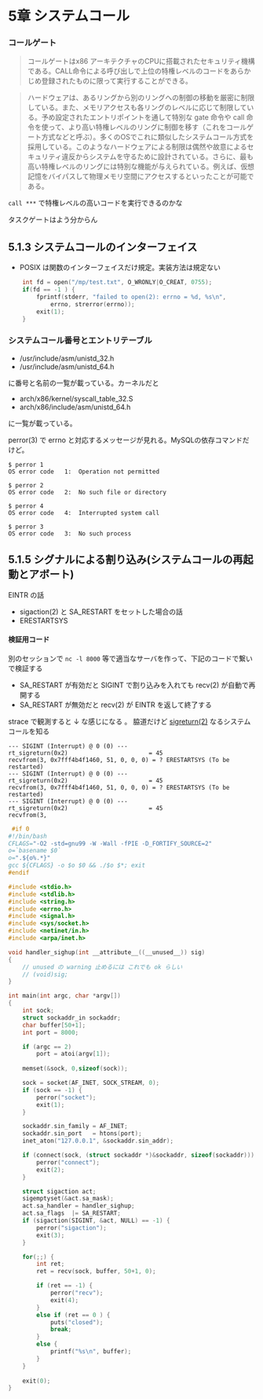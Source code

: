 # 5章 システムコール

### コールゲート

> コールゲートはx86 アーキテクチャのCPUに搭載されたセキュリティ機構である。CALL命令による呼び出しで上位の特権レベルのコードをあらかじめ登録されたものに限って実行することができる。

> ハードウェアは、あるリングから別のリングへの制御の移動を厳密に制限している。また、メモリアクセスも各リングのレベルに応じて制限している。予め設定されたエントリポイントを通して特別な gate 命令や call 命令を使って、より高い特権レベルのリングに制御を移す（これをコールゲート方式などと呼ぶ）。多くのOSでこれに類似したシステムコール方式を採用している。このようなハードウェアによる制限は偶然や故意によるセキュリティ違反からシステムを守るために設計されている。さらに、最も高い特権レベルのリングには特別な機能が与えられている。例えば、仮想記憶をバイパスして物理メモリ空間にアクセスするといったことが可能である。

`call ***` で特権レベルの高いコードを実行できるのかな

タスクゲートはよう分からん


## 5.1.3 システムコールのインターフェイス

 * POSIX は関数のインターフェイスだけ規定。実装方法は規定ない

```c
	int fd = open("/mp/test.txt", O_WRONLY|O_CREAT, 0755);
	if(fd == -1 ) {
		fprintf(stderr, "failed to open(2): errno = %d, %s\n",
			errno, strerror(errno));
		exit(1);
	}
```

### システムコール番号とエントリテーブル

 * /usr/include/asm/unistd_32.h
 * /usr/include/asm/unistd_64.h

に番号と名前の一覧が載っている。カーネルだと

 * arch/x86/kernel/syscall_table_32.S
 * arch/x86/include/asm/unistd_64.h

に一覧が載っている。

perror(3) で errno と対応するメッセージが見れる。MySQLの依存コマンドだけど。

```console
$ perror 1
OS error code   1:  Operation not permitted

$ perror 2
OS error code   2:  No such file or directory

$ perror 4
OS error code   4:  Interrupted system call

$ perror 3
OS error code   3:  No such process
```

## 5.1.5 シグナルによる割り込み(システムコールの再起動とアボート)

EINTR の話

 * sigaction(2) と SA_RESTART をセットした場合の話
 * ERESTARTSYS

#### 検証用コード

別のセッションで `nc -l 8000` 等で適当なサーバを作って、下記のコードで繋いで検証する

 * SA_RESTART が有効だと SIGINT で割り込みを入れても recv(2) が自動で再開する
 * SA_RESTART が無効だと recv(2) が EINTR を返して終了する

strace で観測すると ↓ な感じになる 。 脇道だけど [sigreturn(2)](http://linuxjm.sourceforge.jp/html/LDP_man-pages/man2/sigreturn.2.html) なるシステムコールを知る

```
--- SIGINT (Interrupt) @ 0 (0) ---
rt_sigreturn(0x2)                       = 45
recvfrom(3, 0x7fff4b4f1460, 51, 0, 0, 0) = ? ERESTARTSYS (To be restarted)
--- SIGINT (Interrupt) @ 0 (0) ---
rt_sigreturn(0x2)                       = 45
recvfrom(3, 0x7fff4b4f1460, 51, 0, 0, 0) = ? ERESTARTSYS (To be restarted)
--- SIGINT (Interrupt) @ 0 (0) ---
rt_sigreturn(0x2)                       = 45
recvfrom(3, 
```

```c
 #if 0
#!/bin/bash
CFLAGS="-O2 -std=gnu99 -W -Wall -fPIE -D_FORTIFY_SOURCE=2"
o=`basename $0`
o=".${o%.*}"
gcc ${CFLAGS} -o $o $0 && ./$o $*; exit
#endif

#include <stdio.h>
#include <stdlib.h>
#include <string.h>
#include <errno.h>
#include <signal.h>
#include <sys/socket.h>
#include <netinet/in.h>
#include <arpa/inet.h>

void handler_sighup(int __attribute__((__unused__)) sig)
{
	// unused の warning 止めるには これでも ok らしい
	// (void)sig;
}

int main(int argc, char *argv[])
{
	int sock;
	struct sockaddr_in sockaddr;
	char buffer[50+1];
	int port = 8000;

	if (argc == 2)
		port = atoi(argv[1]);
	
	memset(&sock, 0,sizeof(sock));

	sock = socket(AF_INET, SOCK_STREAM, 0);
	if (sock == -1) {
		perror("socket");
		exit(1);
	}

	sockaddr.sin_family = AF_INET;
	sockaddr.sin_port   = htons(port);
	inet_aton("127.0.0.1", &sockaddr.sin_addr);

	if (connect(sock, (struct sockaddr *)&sockaddr, sizeof(sockaddr))) {
		perror("connect");
		exit(2);
	}

	struct sigaction act;
	sigemptyset(&act.sa_mask);
	act.sa_handler = handler_sighup;
	act.sa_flags  |= SA_RESTART;
	if (sigaction(SIGINT, &act, NULL) == -1) {
		perror("sigaction");
		exit(3);
	}

	for(;;) {
		int ret;
		ret = recv(sock, buffer, 50+1, 0);

		if (ret == -1) {
			perror("recv");
			exit(4);
		}
		else if (ret == 0 ) {
			puts("closed");
			break;
		}
		else {
			printf("%s\n", buffer);
		}
	}
	
	exit(0);
}
```